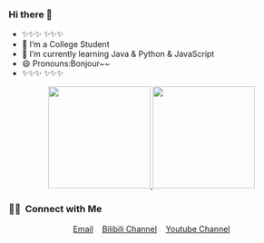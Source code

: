 ### Hi there 👋

<!--
**h03147/h03147** is a ✨ _special_ ✨ repository because its `README.md` (this file) appears on your GitHub profile.

Here are some ideas to get you started:

- 🔭 I’m currently working on ...
- 🌱 I’m currently learning ...
- 👯 I’m looking to collaborate on ...
- 🤔 I’m looking for help with ...
- 💬 Ask me about ...
- 📫 How to reach me: ...
- 😄 Pronouns: ...
- ⚡ Fun fact: ...
-->
- ✨✨✨ ✨✨✨
- 👷 I’m a College Student
- 🌱 I’m currently learning Java & Python & JavaScript
- 😄 Pronouns:Bonjour~~
- ✨✨✨ ✨✨✨  



<p align="center">
<a href="https://github.com/h03147">
  <img height="180em" src="https://github-readme-stats-eight-theta.vercel.app/api?username=h03147&show_icons=true&theme=vue&include_all_commits=true&count_private=true"/>
  <img height="180em" src="https://github-readme-stats-eight-theta.vercel.app/api/top-langs/?username=h03147&layout=compact&langs_count=8&theme=solarized-light"/>
</a>
</p>

### 🤝🏻 &nbsp;Connect with Me

<p align="center">
  <a href="https://www.youtube.com/channel/UCwZKPR5hBDJVop20KzMlmfA/about">Email</a>
  &nbsp;&nbsp;
  <a href="https://space.bilibili.com/299633080">Bilibili Channel</a>
  &nbsp;&nbsp;
  <a href="https://www.youtube.com/channel/UCwZKPR5hBDJVop20KzMlmfA">Youtube Channel</a>

</p>
